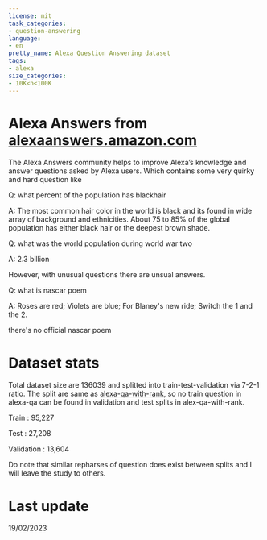 ```yaml
---
license: mit
task_categories:
- question-answering
language:
- en
pretty_name: Alexa Question Answering dataset
tags:
- alexa
size_categories:
- 10K<n<100K
---
```

# Alexa Answers from [alexaanswers.amazon.com](https://alexaanswers.amazon.com/)

The Alexa Answers community helps to improve Alexa’s knowledge and answer questions asked by Alexa users. Which contains some very quirky and hard question like

Q: what percent of the population has blackhair

A: The most common hair color in the world is black and its found in wide array of background and ethnicities. About 75 to 85% of the global population has either black hair or the deepest brown shade.

Q: what was the world population during world war two

A: 2.3 billion

However, with unusual questions there are unsual answers.

Q: what is nascar poem

A: Roses are red; Violets are blue; For Blaney's new ride; Switch the 1 and the 2.

there's no official nascar poem

# Dataset stats

Total dataset size are 136039 and splitted into train-test-validation via 7-2-1 ratio. The split are same as [alexa-qa-with-rank](https://huggingface.co/datasets/theblackcat102/alexa-qa-with-rank), so no train question in alexa-qa can be found in validation and test splits in alex-qa-with-rank.

Train : 95,227

Test : 27,208

Validation : 13,604

Do note that similar repharses of question does exist between splits and I will leave the study to others.


# Last update

19/02/2023
